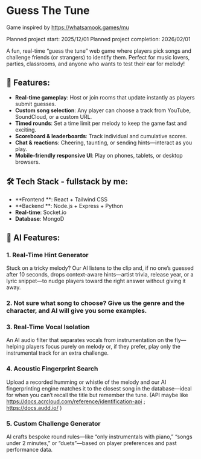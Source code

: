 # Guess The Tune

Game inspired by https://whatsamook.games/mu

Planned project start: 2025/12/01
Planned project completion: 2026/02/01

A fun, real-time “guess the tune” web game where players pick songs and challenge friends (or strangers) to identify them. Perfect for music lovers, parties, classrooms, and anyone who wants to test their ear for melody!

## 🎵 Features:

- **Real-time gameplay**: Host or join rooms that update instantly as players submit guesses.
- **Custom song selection**: Any player can choose a track from YouTube, SoundCloud, or a custom URL.
- **Timed rounds**: Set a time limit per melody to keep the game fast and exciting.
- **Scoreboard & leaderboards**: Track individual and cumulative scores.  
- **Chat & reactions**: Cheering, taunting, or sending hints—interact as you play.
- **Mobile-friendly responsive UI**: Play on phones, tablets, or desktop browsers.

## 🛠️ Tech Stack - fullstack by me:

- **Frontend **: React + Tailwind CSS  
- **Backend **: Node.js + Express + Python
- **Real-time**: Socket.io  
- **Database**: MongoD

## 🤖 AI Features:
### 1. Real-Time Hint Generator  
Stuck on a tricky melody? Our AI listens to the clip and, if no one’s guessed after 10 seconds, drops context-aware hints—artist trivia, release year, or a lyric snippet—to nudge players toward the right answer without giving it away.

### 2. Not sure what song to choose? Give us the genre and the character, and AI will give you some examples.

### 3. Real-Time Vocal Isolation  
An AI audio filter that separates vocals from instrumentation on the fly—helping players focus purely on melody or, if they prefer, play only the instrumental track for an extra challenge.

### 4. Acoustic Fingerprint Search
Upload a recorded humming or whistle of the melody and our AI fingerprinting engine matches it to the closest song in the database—ideal for when you can’t recall the title but remember the tune.
(API maybe like https://docs.acrcloud.com/reference/identification-api ;  https://docs.audd.io/ )

### 5. Custom Challenge Generator  
AI crafts bespoke round rules—like “only instrumentals with piano,” “songs under 2 minutes,” or “duets”—based on player preferences and past performance data.
